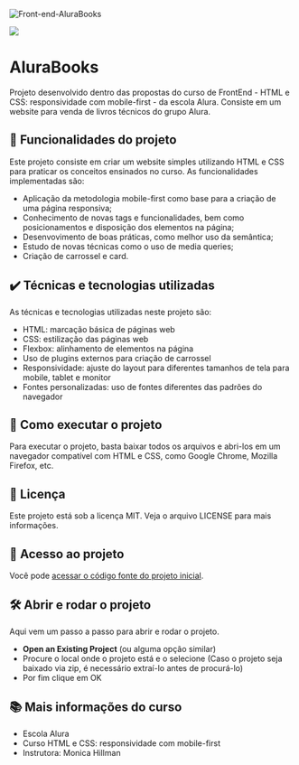 ![Front-end-AluraBooks](https://user-images.githubusercontent.com/115083913/236058454-176aa2ca-6636-4215-b5ea-bed68f9af111.png)

![](https://img.shields.io/github/license/alura-cursos/android-com-kotlin-personalizando-ui)

# AluraBooks

Projeto desenvolvido dentro das propostas do curso de FrontEnd - HTML e CSS: responsividade com mobile-first - da escola Alura. Consiste em um website para venda de livros técnicos do grupo Alura.

## 🔨 Funcionalidades do projeto

Este projeto consiste em criar um website simples utilizando HTML e CSS para praticar os conceitos ensinados no curso. As funcionalidades implementadas são:
- Aplicação da metodologia mobile-first como base para a criação de uma página responsiva;
- Conhecimento de novas tags e funcionalidades, bem como posicionamentos e disposição dos elementos na página;
- Desenvovimento de boas práticas, como melhor uso da semântica;
- Estudo de novas técnicas como o uso de media queries;
- Criação de carrossel e card.

## ✔️ Técnicas e tecnologias utilizadas

As técnicas e tecnologias utilizadas neste projeto são:

- HTML: marcação básica de páginas web
- CSS: estilização das páginas web
- Flexbox: alinhamento de elementos na página
- Uso de plugins externos para criação de carrossel
- Responsividade: ajuste do layout para diferentes tamanhos de tela para mobile, tablet e monitor
- Fontes personalizadas: uso de fontes diferentes das padrões do navegador

## 🚀 Como executar o projeto

Para executar o projeto, basta baixar todos os arquivos e abri-los em um navegador compatível com HTML e CSS, como Google Chrome, Mozilla Firefox, etc.

## 📝 Licença

Este projeto está sob a licença MIT. Veja o arquivo LICENSE para mais informações.

## 📁 Acesso ao projeto

Você pode [acessar o código fonte do projeto inicial](https://github.com/MrGalana/alura_plus).

## 🛠️ Abrir e rodar o projeto

Aqui vem um passo a passo para abrir e rodar o projeto.

- **Open an Existing Project** (ou alguma opção similar)
- Procure o local onde o projeto está e o selecione (Caso o projeto seja baixado via zip, é necessário extraí-lo antes de procurá-lo)
- Por fim clique em OK

## 📚 Mais informações do curso

- Escola Alura
- Curso HTML e CSS: responsividade com mobile-first
- Instrutora: Monica Hillman
